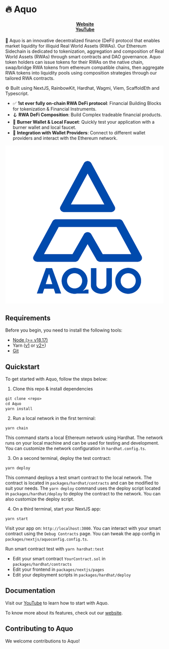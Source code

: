 # 🔥 Aquo

<h4 align="center">
  <a href="https://www.aquoassets.com">Website</a> <br/>
  <a href="https://www.youtube.com/@Aquo-tt5bx">YouTube</a>
</h4>

🧪 Aquo is an innovative decentralized finance (DeFi) protocol that enables market liquidity for illiquid Real World Assets (RWAs). Our Ethereum Sidechain is dedicated to tokenization, aggregation and composition of Real World Assets (RWAs) through smart contracts and DAO governance. Aquo token holders can issue tokens for their RWAs on the native chain, swap/bridge RWA tokens from ethereum compatible chains, then aggregate RWA tokens into liquidity pools using composition strategies through our tailored RWA contracts.

⚙️ Built using NextJS, RainbowKit, Hardhat, Wagmi, Viem, ScaffoldEth and Typescript.

- ✅ **1st ever fully on-chain RWA DeFi protocol**: Financial Building Blocks for tokenization & Financial Instruments.
- 🪝 **RWA DeFi Composition**: Build Complex tradeable financial products.
- 🧱 **Burner Wallet & Local Faucet**: Quickly test your application with a burner wallet and local faucet.
- 🔐 **Integration with Wallet Providers**: Connect to different wallet providers and interact with the Ethereum network.

![Aquo Logo](https://github.com/zillerium/aquoassets/blob/main/public/bluelogo.png)

## Requirements

Before you begin, you need to install the following tools:

- [Node (>= v18.17)](https://nodejs.org/en/download/)
- Yarn ([v1](https://classic.yarnpkg.com/en/docs/install/) or [v2+](https://yarnpkg.com/getting-started/install))
- [Git](https://git-scm.com/downloads)

## Quickstart

To get started with Aquo, follow the steps below:

1. Clone this repo & install dependencies

```
git clone <repo>
cd Aquo
yarn install
```

2. Run a local network in the first terminal:

```
yarn chain
```

This command starts a local Ethereum network using Hardhat. The network runs on your local machine and can be used for testing and development. You can customize the network configuration in `hardhat.config.ts`.

3. On a second terminal, deploy the test contract:

```
yarn deploy
```

This command deploys a test smart contract to the local network. The contract is located in `packages/hardhat/contracts` and can be modified to suit your needs. The `yarn deploy` command uses the deploy script located in `packages/hardhat/deploy` to deploy the contract to the network. You can also customize the deploy script.

4. On a third terminal, start your NextJS app:

```
yarn start
```

Visit your app on: `http://localhost:3000`. You can interact with your smart contract using the `Debug Contracts` page. You can tweak the app config in `packages/nextjs/aquoconfig.config.ts`.

Run smart contract test with `yarn hardhat:test`

- Edit your smart contract `YourContract.sol` in `packages/hardhat/contracts`
- Edit your frontend in `packages/nextjs/pages`
- Edit your deployment scripts in `packages/hardhat/deploy`

## Documentation

Visit our [YouTube](https://www.youtube.com/@Aquo-tt5bx) to learn how to start with Aquo.

To know more about its features, check out our [website](https://www.aquoassets.com).

## Contributing to Aquo

We welcome contributions to Aquo!

